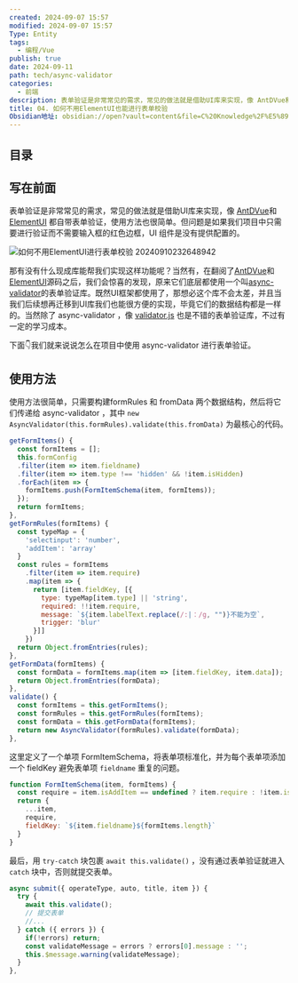 ```yaml
---
created: 2024-09-07 15:57
modified: 2024-09-07 15:57
Type: Entity
tags:
  - 编程/Vue
publish: true
date: 2024-09-11
path: tech/async-validator
categories:
  - 前端
description: 表单验证是非常常见的需求，常见的做法就是借助UI库来实现，像 AntDVue和ElementUI都自带表单验证，使用方法也很简单。但问题是如果我们项目中只需要进行验证而不需要输入框的红色边框，UI 组件是没有提供配置的。
title: 04. 如何不用ElementUI也能进行表单校验
Obsidian地址: obsidian://open?vault=content&file=C%20Knowledge%2F%E5%89%8D%E7%AB%AF%2F%E8%81%8C%E4%B8%9A%E8%A7%84%E5%88%92%2F%E5%89%8D%E7%AB%AF%E9%9D%A2%E8%AF%95%E5%AE%9D%E5%85%B8%2F%E5%85%AB%E8%82%A1%E6%96%87%2F04.%20%E5%A6%82%E4%BD%95%E4%B8%8D%E7%94%A8ElementUI%E4%B9%9F%E8%83%BD%E8%BF%9B%E8%A1%8C%E8%A1%A8%E5%8D%95%E6%A0%A1%E9%AA%8C.md
---
```

## 目录
## 写在前面

表单验证是非常常见的需求，常见的做法就是借助UI库来实现，像 [AntDVue](https://antdv.com/components/form-cn#components-form-demo-validate-static)和[ElementUI](https://element.eleme.cn/#/zh-CN/component/form) 都自带表单验证，使用方法也很简单。但问题是如果我们项目中只需要进行验证而不需要输入框的红色边框，UI 组件是没有提供配置的。

![如何不用ElementUI进行表单校验 20240910232648942](https://image.songxingguo.com/obsidian/20240911/%E5%A6%82%E4%BD%95%E4%B8%8D%E7%94%A8ElementUI%E8%BF%9B%E8%A1%8C%E8%A1%A8%E5%8D%95%E6%A0%A1%E9%AA%8C-20240910232648942.webp)

那有没有什么现成库能帮我们实现这样功能呢？当然有，在翻阅了[AntDVue](https://github.com/vueComponent/ant-design-vue/blob/main/components/form/utils/validateUtil.ts)和[ElementUI](https://github.com/ElemeFE/element/blob/dev/packages/form/src/form-item.vue)源码之后，我们会惊喜的发现，原来它们底层都使用一个叫[async-validator](https://github.com/yiminghe/async-validator)的表单验证库。既然UI框架都使用了，那想必这个库不会太差，并且当我们后续想再迁移到UI库我们也能很方便的实现，毕竟它们的数据结构都是一样的。当然除了 async-validator ，像 [validator.js](https://github.com/validatorjs/validator.js) 也是不错的表单验证库，不过有一定的学习成本。

下面👇我们就来说说怎么在项目中使用 async-validator 进行表单验证。

## 使用方法

使用方法很简单，只需要构建formRules 和 fromData 两个数据结构，然后将它们传递给  async-validator ，其中 `new AsyncValidator(this.formRules).validate(this.fromData)` 为最核心的代码。

```js
getFormItems() {
  const formItems = [];
  this.formConfig
  .filter(item => item.fieldname)
  .filter(item => item.type !== 'hidden' && !item.isHidden)
  .forEach(item => {
	formItems.push(FormItemSchema(item, formItems));
  });
  return formItems;
},
getFormRules(formItems) {
  const typeMap = {
	'selectinput': 'number',
	'addItem': 'array'
  }
  const rules = formItems
	.filter(item => item.require)
	.map(item => {
	  return [item.fieldKey, [{
		type: typeMap[item.type] || 'string',
		required: !!item.require,
		message: `${item.labelText.replace(/:|：/g, "")}不能为空`,
		trigger: 'blur'
	  }]]
	})
  return Object.fromEntries(rules);
},
getFormData(formItems) {
  const formData = formItems.map(item => [item.fieldKey, item.data]);
  return Object.fromEntries(formData);
},
validate() {
  const formItems = this.getFormItems();
  const formRules = this.getFormRules(formItems);
  const formData = this.getFormData(formItems);
  return new AsyncValidator(formRules).validate(formData);
},
```

这里定义了一个单项 FormItemSchema，将表单项标准化，并为每个表单项添加一个 fieldKey 避免表单项 `fieldname` 重复的问题。

```js
function FormItemSchema(item, formItems) {
  const require = item.isAddItem == undefined ? item.require : !item.isAddItem;
  return {
    ...item, 
    require,
    fieldKey: `${item.fieldname}${formItems.length}`
  }
}
```

最后，用 `try-catch` 块包裹 `await this.validate()` ，没有通过表单验证就进入 `catch` 块中，否则就提交表单。

```js
async submit({ operateType, auto, title, item }) {
  try {
	await this.validate();
	// 提交表单
	//...
  } catch ({ errors }) {
	if(!errors) return;
	const validateMessage = errors ? errors[0].message : '';
	this.$message.warning(validateMessage);
  }
},
```
